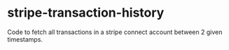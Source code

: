 # stripe-transaction-history
Code to fetch all transactions in a stripe connect account between 2 given timestamps.
